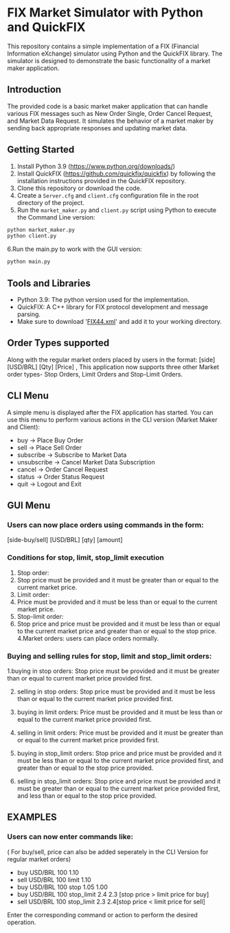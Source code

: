 
# FIX Market Simulator with Python and QuickFIX

This repository contains a simple implementation of a FIX (Financial Information eXchange) simulator using Python and the QuickFIX library. The simulator is designed to demonstrate the basic functionality of a market maker application.

## Introduction

The provided code is a basic market maker application that can handle various FIX messages such as New Order Single, Order Cancel Request, and Market Data Request. It simulates the behavior of a market maker by sending back appropriate responses and updating market data.

## Getting Started

1. Install Python 3.9 (https://www.python.org/downloads/)
2. Install QuickFIX (https://github.com/quickfix/quickfix) by following the installation instructions provided in the QuickFIX repository.
3. Clone this repository or download the code.
4. Create a `Server.cfg` and `client.cfg` configuration file in the root directory of the project.
5. Run the `market_maker.py` and `client.py` script using Python to execute the Command Line version:

```bash
python market_maker.py
python client.py
```
6.Run the main.py to work with the GUI version:
```bash
python main.py
```
## Tools and Libraries

- Python 3.9: The python version used for the implementation.
- QuickFIX: A C++ library for FIX protocol development and message parsing.
- Make sure to download '[FIX44.xml](https://github.com/quickfix/quickfix/blob/master/spec/FIX44.xml)' and add it to your working directory.
## Order Types supported
Along with the regular market orders placed by users in the format: [side] [USD/BRL] [Qty] [Price] , This application now supports three other Market order types- Stop Orders, Limit Orders and Stop-Limit Orders.



## CLI Menu

A simple menu is displayed after the FIX application has started. You can use this menu to perform various actions in the CLI version (Market Maker and Client):

- buy -> Place Buy Order
- sell -> Place Sell Order
- subscribe -> Subscribe to Market Data
- unsubscribe -> Cancel Market Data Subscription
- cancel -> Order Cancel Request
- status -> Order Status Request
- quit -> Logout and Exit

## GUI Menu
### Users can now place orders using commands in the form:
 [side-buy/sell] [USD/BRL] [qty] [amount] 



### Conditions for stop, limit, stop_limit  execution
1. Stop order:
2. Stop price must be provided and it must be greater than or equal to the current market price.
3. Limit order:
4. Price must be provided and it must be less than or equal to the current market price.
5. Stop-limit order:
6. Stop price and price must be provided and it must be less than or equal to the current market price and greater than or equal to the stop price.
4.Market orders:
users can place orders normally.

### Buying and selling rules for stop, limit and stop_limit orders:
1.buying in stop orders: 
Stop price must be provided and it must be greater than or equal to  current market price provided first.

2. selling in stop orders: 
Stop price must be provided and it must be less than or equal to the current market price provided first.

4. buying in limit orders: 
Price must be provided and it must be less than or equal to the current market price provided first.

6. selling in limit orders: 
Price must be provided and it must be greater than or equal to the current market price provided first.

8. buying in stop_limit orders: 
Stop price and price must be provided and it must be less than or equal to the current market price provided first, and greater than or equal to the stop price provided.

10. selling in stop_limit orders: 
Stop price and price must be provided and it must be greater than or equal to the current market price provided first, and less than or equal to the stop price provided.
   
## EXAMPLES

### Users can now enter commands like:
( For buy/sell, price can also be added seperately in the CLI Version for regular market orders)

- buy USD/BRL 100  1.10  
- sell USD/BRL 100 limit 1.10 
- buy USD/BRL 100 stop 1.05 1.00
- buy USD/BRL 100 stop_limit 2.4 2.3 [stop price > limit price for buy]
- sell USD/BRL 100 stop_limit 2.3 2.4[stop price < limit price for sell]

Enter the corresponding command or action to perform the desired operation.

